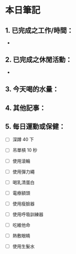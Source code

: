 # 本日筆記
## 1. 已完成之工作/時間：
- 

## 2. 已完成之休閒活動：
- 

## 3. 今天喝的水量：


## 4. 其他記事：


## 5. 每日運動或保健：
- [ ] 深蹲 40 下
- [ ] 吊單槓 10 秒
- [ ] 使用滾輪
- [ ] 使用彈力繩
- [ ] 喝乳清蛋白
- [ ] 電療額頭
- [ ] 使用瘦臉器
- [ ] 使用呼吸訓練器
- [ ] 吃維他命
- [ ] 熱敷眼睛
- [ ] 使用生髮水

